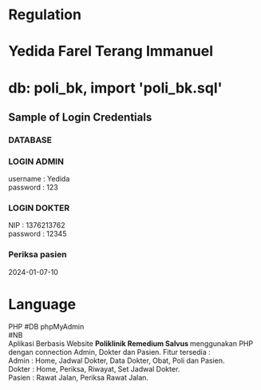 # Regulation
<h1>Yedida Farel Terang Immanuel</h1>
<h1>db: poli_bk, import 'poli_bk.sql'</h1>
<h2>Sample of Login Credentials</h2>
<h3>DATABASE</h3>
<h3>LOGIN ADMIN</h3>
username : Yedida<br>
password : 123
<br>
<h3>LOGIN DOKTER</h3>
NIP : 1376213762<br>
password : 12345
<br>
<h3>Periksa pasien</h3>
2024-01-07-10

# Language
PHP
#DB
phpMyAdmin
<br>
#NB <br>
Aplikasi Berbasis Website <b> Poliklinik Remedium Salvus </b> menggunakan PHP dengan connection Admin, Dokter dan Pasien.
Fitur tersedia : <br>
Admin : Home, Jadwal Dokter, Data Dokter, Obat, Poli dan Pasien. <br>
Dokter : Home, Periksa, Riwayat, Set Jadwal Dokter. <br>
Pasien : Rawat Jalan, Periksa Rawat Jalan.
